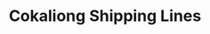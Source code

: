 ---
title: "Cokaliong Shipping Lines"
url: /dumaguete-city/cokaliong-shipping-lines/
shop: ticket
---